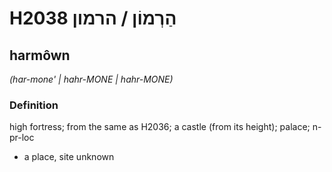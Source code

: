 # H2038 הַרְמוֹן / הרמון

## harmôwn

_(har-mone' | hahr-MONE | hahr-MONE)_

### Definition

high fortress; from the same as H2036; a castle (from its height); palace; n-pr-loc

- a place, site unknown
